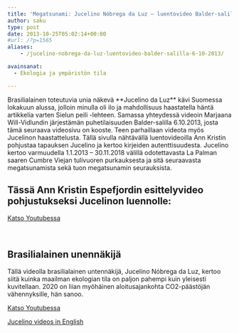 ```yaml
---
title: 'Megatsunami: Jucelino Nóbrega da Luz – luentovideo Balder-salilla 6.10.2013'
author: saku
type: post
date: 2013-10-25T05:02:14+00:00
#url: /?p=1565
aliases:
    - /jucelino-nobrega-da-luz-luentovideo-balder-salilla-6-10-2013/

avainsanat:
  - Ekologia ja ympäristön tila

---
```

<p>Brasilialainen toteutuvia unia näkevä **Jucelino da Luz** kävi Suomessa lokakuun alussa, jolloin minulla oli ilo ja mahdollisuus haastatella häntä artikkelia varten Sielun peili -lehteen. Samassa yhteydessä videoin Marjaana Will-Vidlundin järjestämän puhetilaisuuden Balder-salilla 6.10.2013, josta tämä seuraava videosivu on kooste. Teen parhaillaan videota myös Jucelinon haastattelusta. Tällä sivulla nähtävällä luentovideoilla Ann Kristin pohjustaa tapauksen Jucelino ja kertoo kirjeiden autenttisuudesta. Jucelino kertoo varmuudella 1.1.2013 – 30.11.2018 välillä odotettavasta La Palman saaren Cumbre Viejan tulivuoren purkauksesta ja sitä seuraavasta megatsunamista sekä tuon megatsunamin seurauksista.</p>

## Tässä Ann Kristin Espefjordin esittelyvideo pohjustukseksi Jucelinon luennolle:

<a target="_blank" href="https://www.youtube.com/embed/p80HMIcO1aU?rel=0">Katso Youtubessa</a>

&nbsp;

## Brasilialainen unennäkijä

Tällä videolla brasilialainen untennäkijä, Jucelino Nóbrega da Luz, kertoo siitä kuinka maailman ekologian tila on paljon pahempi kuin yleisesti kuvitellaan. 2020 on liian myöhäinen aloitusajankohta CO2-päästöjän vähennyksille, hän sanoo.

<a target="_blank" href="https://www.youtube.com/embed/tvGPFYY5sZs?rel=0">Katso Youtubessa</a>  

  

<a title="Jucelino letters: Videos from Helsinki, October 2013" href="/blogi/2013-10-25-jucelino-letters-videos-from-helsinki-october-2013/" >Jucelino videos in English</a>
